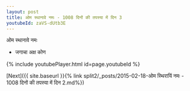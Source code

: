 ```yaml
---
layout: post
title: ओम स्थानावे नमः - 1008 दिनों की तपस्या में दिन 3
youtubeId: zaVS-dUtb3E
---
```

 
 
 ओम स्थानावे नमः  
 
 -  जगाचा अक्ष कोण 
 
  
 
  
 
 
 
 
 
 


{% include youtubePlayer.html id=page.youtubeId %}
 
[Next]({{ site.baseurl }}{% link  split2/_posts/2015-02-18-ओम स्थिरायिं नमः - 1008 दिनों की तपस्या में दिन 2.md%})
 

